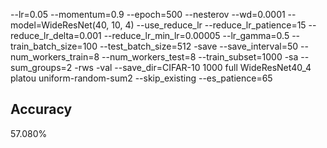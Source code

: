 --lr=0.05 --momentum=0.9 --epoch=500 --nesterov --wd=0.0001 --model=WideResNet(40, 10, 4) --use_reduce_lr --reduce_lr_patience=15 --reduce_lr_delta=0.001 --reduce_lr_min_lr=0.00005 --lr_gamma=0.5 --train_batch_size=100 --test_batch_size=512 -save --save_interval=50 --num_workers_train=8 --num_workers_test=8 --train_subset=1000 -sa --sum_groups=2 -rws -val --save_dir=CIFAR-10 1000 full WideResNet40_4 platou uniform-random-sum2 --skip_existing --es_patience=65
## Accuracy
 57.080%
